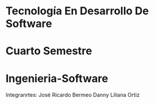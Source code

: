 # Tecnología En Desarrollo De Software
# Cuarto Semestre
# Ingenieria-Software
Integranrtes:
José Ricardo Bermeo
Danny Liliana Ortiz
